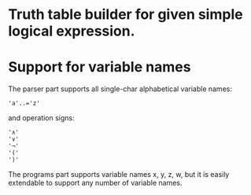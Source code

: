 # Truth table builder for given simple logical expression. 

# Support for variable names
The parser part supports all single-char alphabetical variable names:
```
'a'..='z'
```
and operation signs:
```
'∧'
'∨'
'¬' 
'('
')'
```

The programs part supports variable names x, y, z, w, but it is easily extendable to support any number of variable names. 